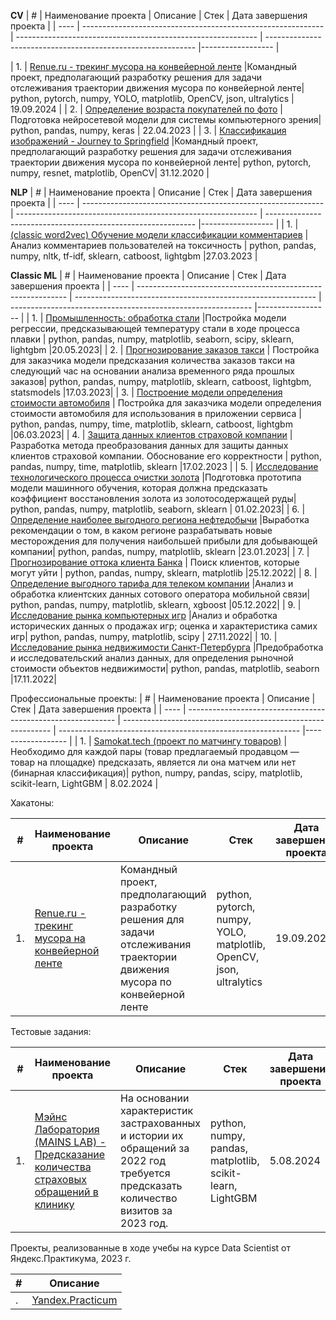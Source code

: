 **CV**
| #    | Наименование проекта                | Описание                                                     | Стек                                                         | Дата завершения проекта                                                         |
| ---- | ------------------------------------------------------------ | ------------------------------------------------------------ | ------------------------------------------------------------ |------------------ |

| 1.   | [Renue.ru - трекинг мусора на конвейерной ленте](https://github.com/burooom/ml_projects/tree/main/Renue_hackathon_2024) |Командный проект, предполагающий разработку решения для задачи отслеживания траектории движения мусора по конвейерной ленте| python, pytorch, numpy, YOLO, matplotlib, OpenCV, json, ultralytics | 19.09.2024 |
| 2.   | [Определение возраста покупателей по фото](https://github.com/burooom/ml_projects/tree/main/Yandex.Practicum_projects/Computer_vision-regression) |Подготовка нейросетевой модели для системы компьютерного зрения| python, pandas, numpy, keras | 22.04.2023 |
| 3.   | [Классификация изображений - Journey to Springfield](https://github.com/burooom/ml_projects/tree/main/DL_School_projects) |Командный проект, предполагающий разработку решения для задачи отслеживания траектории движения мусора по конвейерной ленте| python, pytorch, numpy, resnet, matplotlib, OpenCV| 31.12.2020 |

<!-- || 1.   | [Классификация изображений - DonorSearch OCR](https://github.com/burooom/ml_projects/tree/main/Comments_classification) | Анализ комментариев пользователей на токсичность (BERT neural network) | python, pytorch, transformer, numpy, matplotlib, OpenCV, DaVIT | 25.09.2024 |-->

**NLP**
| #    | Наименование проекта                | Описание                                                     | Стек                                                         | Дата завершения проекта                                                         |
| ---- | ------------------------------------------------------------ | ------------------------------------------------------------ | ------------------------------------------------------------ |------------------ |
| 1.   | [(classic word2vec) Обучение модели классификации комментариев](https://github.com/burooom/ml_projects/tree/main/Yandex.Practicum_projects/Comments_classification) | Анализ комментариев пользователей на токсичность | python, pandas, numpy, nltk, tf-idf, sklearn, catboost, lightgbm |27.03.2023 |
<!-- | 2.   | [(BERT neural network) Обучение модели классификации комментариев](https://github.com/burooom/ml_projects/tree/main/Comments_classification) | Анализ комментариев пользователей на токсичность | python, pytorch, pandas, numpy, nltk, tf-idf, sklearn, BERT |-->

**Classic ML**
| #    | Наименование проекта                | Описание                                                     | Стек                                                         | Дата завершения проекта                                                         |
| ---- | ------------------------------------------------------------ | ------------------------------------------------------------ | ------------------------------------------------------------ |------------------ |
| 1.   | [Промышленность: обработка стали](https://github.com/burooom/ml_projects/tree/main/Yandex.Practicum_projects/Steel_production) |Постройка модели регрессии, предсказывающей температуру стали в ходе процесса плавки | python, pandas, numpy, matplotlib, seaborn, scipy, sklearn, lightgbm |20.05.2023|
| 2.   | [Прогнозирование заказов такси](https://github.com/burooom/ml_projects/tree/main/Yandex.Practicum_projects/Taxi_orders_forecasting) | Постройка для заказчика модели предсказания количества заказов такси на следующий час на основании анализа временного ряда прошлых заказов| python, pandas, numpy, matplotlib, sklearn, catboost, lightgbm, statsmodels |17.03.2023|
| 3.   | [Построение модели определения стоимости автомобиля](https://github.com/burooom/ml_projects/tree/main/Yandex.Practicum_projects/Car_pricing_model) | Постройка для заказчика модели определения стоимости автомобиля для использования в приложении сервиса | python, pandas, numpy, time, matplotlib, sklearn, catboost, lightgbm |06.03.2023|
| 4.   | [Защита данных клиентов страховой компании](https://github.com/burooom/ml_projects/tree/main/Yandex.Practicum_projects/Insurance) | Разработка метода преобразования данных для защиты данных клиентов страховой компании. Обоснование его корректности | python, pandas, numpy, time, matplotlib, sklearn |17.02.2023 |
| 5.   | [Исследование технологического процесса очистки золота](https://github.com/burooom/ml_projects/tree/main/Yandex.Practicum_projects/Gold_purification) |Подготовка прототипа модели машинного обучения, которая должна предсказать коэффициент восстановления золота из золотосодержащей руды| python, pandas, numpy, matplotlib, seaborn, sklearn | 01.02.2023|
| 6.   | [Определение наиболее выгодного региона нефтедобычи](https://github.com/burooom/ml_projects/tree/main/Yandex.Practicum_projects/Oil_extraction) |Выработка рекомендации о том, в каком регионе разрабатывать новые месторождения для получения наибольшей прибыли для добывающей компании| python, pandas, numpy, matplotlib, sklearn |23.01.2023|
| 7.   | [Прогнозирование оттока клиента Банка](https://github.com/burooom/ml_projects/tree/main/Yandex.Practicum_projects/Bank_churn_rate) | Поиск клиентов, которые могут уйти | python, pandas, numpy, sklearn, matplotlib       |25.12.2022|
| 8.   | [Определение выгодного тарифа для телеком компании](https://github.com/burooom/ml_projects/tree/main/Yandex.Practicum_projects/Telecom) |Анализ и обработка клиентских данных сотового оператора мобильной связи| python, pandas, numpy, matplotlib, sklearn, xgboost |05.12.2022|
| 9.   | [Исследование рынка компьютерных игр](https://github.com/burooom/ml_projects/tree/main/Yandex.Practicum_projects/Game_market_research) |Анализ и обработка исторических данных о продажах игр; оценка и характеристика самих игр| python, pandas, numpy, matplotlib, scipy | 27.11.2022|
| 10.   | [Исследование рынка недвижимости Санкт-Петербурга](https://github.com/burooom/ml_projects/tree/main/Yandex.Practicum_projects/Real_estate_analysis) |Предобработка и исследовательский анализ данных, для определения рыночной стоимости объектов недвижимости| python, pandas, matplotlib, seaborn |17.11.2022|


Профессиональные проекты:
| #    | Наименование проекта                | Описание                                                     | Стек                                                         | Дата завершения проекта                                                         |
| ---- | ------------------------------------------------------------ | ------------------------------------------------------------ | ------------------------------------------------------------ |------------------ |
| 1.   | [Samokat.tech (проект по матчингу товаров)](https://github.com/burooom/ml_projects/tree/main/Smokat_Goods_matching_kaggle_2024) |Необходимо для каждой пары (товар предлагаемый продавцом — товар на площадке) предсказать, является ли она матчем или нет (бинарная классификация)| python, numpy, pandas, scipy, matplotlib, scikit-learn, LightGBM | 8.02.2024 |

Хакатоны:

| #    | Наименование проекта                | Описание                                                     | Стек                                                         | Дата завершения проекта                                                         |
| ---- | ------------------------------------------------------------ | ------------------------------------------------------------ | ------------------------------------------------------------ |------------------ |
| 1.   | [Renue.ru - трекинг мусора на конвейерной ленте](https://github.com/burooom/ml_projects/tree/main/Renue_hackathon_2024) |Командный проект, предполагающий разработку решения для задачи отслеживания траектории движения мусора по конвейерной ленте| python, pytorch, numpy, YOLO, matplotlib, OpenCV, json, ultralytics | 19.09.2024 |


Тестовые задания:

| #    | Наименование проекта                | Описание                                                     | Стек                                                         | Дата завершения проекта                                                         |
| ---- | ------------------------------------------------------------ | ------------------------------------------------------------ | ------------------------------------------------------------ |------------------ |
| 1.   | [Мэйнс Лаборатория (MAINS LAB) - Предсказание количества страховых обращений в клинику](https://github.com/burooom/ml_projects/tree/main/MAINS_LAB_test_case_2024/) | На основании характеристик застрахованных и истории их обращений за 2022 год требуется предсказать количество визитов за 2023 год.| python, numpy, pandas, matplotlib, scikit-learn, LightGBM | 5.08.2024 |



Проекты, реализованные в ходе учебы на курсе Data Scientist от Яндекс.Практикума, 2023 г.

| #    | Описание                                                     |
| ---- | ------------------------------------------------------------ |
| .   | [Yandex.Practicum](https://github.com/burooom/ml_projects/tree/main/Yandex.Practicum_projects) |


